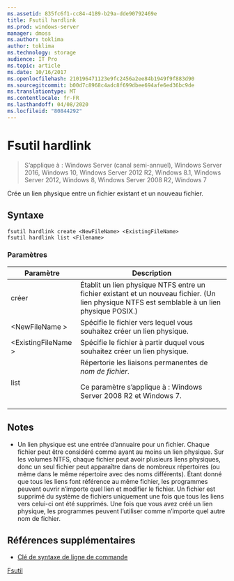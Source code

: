 ```yaml
---
ms.assetid: 835fc6f1-cc84-4189-b29a-dde90792469e
title: Fsutil hardlink
ms.prod: windows-server
manager: dmoss
ms.author: toklima
author: toklima
ms.technology: storage
audience: IT Pro
ms.topic: article
ms.date: 10/16/2017
ms.openlocfilehash: 210196471123e9fc2456a2ee84b1949f9f883d90
ms.sourcegitcommit: b00d7c8968c4adc8f699dbee694afe6ed36bc9de
ms.translationtype: MT
ms.contentlocale: fr-FR
ms.lasthandoff: 04/08/2020
ms.locfileid: "80844292"
---
```

# <a name="fsutil-hardlink"></a>Fsutil hardlink
>S’applique à : Windows Server (canal semi-annuel), Windows Server 2016, Windows 10, Windows Server 2012 R2, Windows 8.1, Windows Server 2012, Windows 8, Windows Server 2008 R2, Windows 7

Crée un lien physique entre un fichier existant et un nouveau fichier.

## <a name="syntax"></a>Syntaxe

```
fsutil hardlink create <NewFileName> <ExistingFileName>
fsutil hardlink list <Filename>
```

### <a name="parameters"></a>Paramètres

|Paramètre|Description|
|-------------|---------------|
|créer|Établit un lien physique NTFS entre un fichier existant et un nouveau fichier. (Un lien physique NTFS est semblable à un lien physique POSIX.)|
|\<NewFileName >|Spécifie le fichier vers lequel vous souhaitez créer un lien physique.|
|\<ExistingFileName >|Spécifie le fichier à partir duquel vous souhaitez créer un lien physique.|
|list|Répertorie les liaisons permanentes de *nom de fichier*.<p>Ce paramètre s’applique à : Windows Server 2008 R2 et Windows 7.|

## <a name="remarks"></a>Notes

-   Un lien physique est une entrée d’annuaire pour un fichier. Chaque fichier peut être considéré comme ayant au moins un lien physique. Sur les volumes NTFS, chaque fichier peut avoir plusieurs liens physiques, donc un seul fichier peut apparaître dans de nombreux répertoires (ou même dans le même répertoire avec des noms différents). Étant donné que tous les liens font référence au même fichier, les programmes peuvent ouvrir n’importe quel lien et modifier le fichier. Un fichier est supprimé du système de fichiers uniquement une fois que tous les liens vers celui-ci ont été supprimés. Une fois que vous avez créé un lien physique, les programmes peuvent l’utiliser comme n’importe quel autre nom de fichier.

## <a name="additional-references"></a>Références supplémentaires
- [Clé de syntaxe de ligne de commande](command-line-syntax-key.md)

[Fsutil](Fsutil.md)


